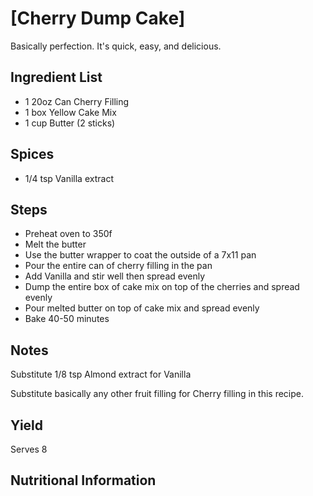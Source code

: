 # [Cherry Dump Cake]
Basically perfection. It's quick, easy, and delicious.

## Ingredient List
- 1 20oz Can Cherry Filling
- 1 box Yellow Cake Mix
- 1 cup Butter (2 sticks)

## Spices
- 1/4 tsp Vanilla extract

## Steps
- Preheat oven to 350f
- Melt the butter
- Use the butter wrapper to coat the outside of a 7x11 pan
- Pour the entire can of cherry filling in the pan
- Add Vanilla and stir well then spread evenly
- Dump the entire box of cake mix on top of the cherries and spread evenly
- Pour melted butter on top of cake mix and spread evenly
- Bake 40-50 minutes

## Notes
Substitute 1/8 tsp Almond extract for Vanilla

Substitute basically any other fruit filling for Cherry filling in this recipe.

## Yield
Serves 8

## Nutritional Information
